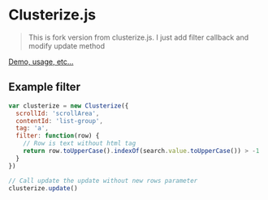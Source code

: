 # Clusterize.js
> This is fork version from clusterize.js. I just add filter callback and modify update method

[Demo, usage, etc…](https://clusterize.js.org/)

## Example filter
```js
var clusterize = new Clusterize({
  scrollId: 'scrollArea',
  contentId: 'list-group',
  tag: 'a',
  filter: function(row) {
    // Row is text without html tag
    return row.toUpperCase().indexOf(search.value.toUpperCase()) > -1
  }
})

// Call update the update without new rows parameter
clusterize.update()
```
